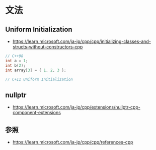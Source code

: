 # 文法
## Uniform Initialization
- https://learn.microsoft.com/ja-jp/cpp/cpp/initializing-classes-and-structs-without-constructors-cpp

```cpp
// C++98
int a = 1;
int b(2);
int array[3] = { 1, 2, 3 };

// C+11 Uniform Initialization


```
## nullptr
- https://learn.microsoft.com/ja-jp/cpp/extensions/nullptr-cpp-component-extensions
## 参照
- https://learn.microsoft.com/ja-jp/cpp/cpp/references-cpp
